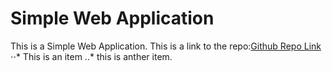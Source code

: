 ﻿# Simple Web Application
 This is a Simple Web Application. This is a link to the repo:[Github Repo Link](https://github.com/Arctos238/cprg-352-lab-1/)
⋅⋅* This is an item
..* this is anther item.
